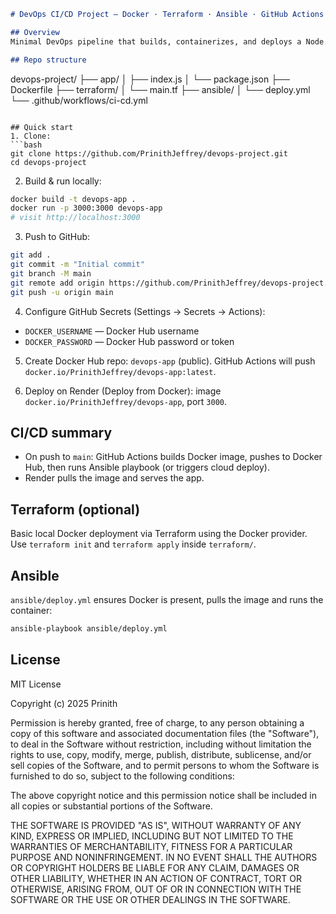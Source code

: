 ```markdown
# DevOps CI/CD Project — Docker · Terraform · Ansible · GitHub Actions · Render

## Overview
Minimal DevOps pipeline that builds, containerizes, and deploys a Node.js app using GitHub Actions, Docker Hub, Ansible and optional Terraform. Deploy target: Render (free, no credit card).

## Repo structure
```

devops-project/
├── app/
│   ├── index.js
│   └── package.json
├── Dockerfile
├── terraform/
│   └── main.tf
├── ansible/
│   └── deploy.yml
└── .github/workflows/ci-cd.yml

````

## Quick start
1. Clone:
```bash
git clone https://github.com/PrinithJeffrey/devops-project.git
cd devops-project
````

2. Build & run locally:

```bash
docker build -t devops-app .
docker run -p 3000:3000 devops-app
# visit http://localhost:3000
```

3. Push to GitHub:

```bash
git add .
git commit -m "Initial commit"
git branch -M main
git remote add origin https://github.com/PrinithJeffrey/devops-project.git
git push -u origin main
```

4. Configure GitHub Secrets (Settings → Secrets → Actions):

* `DOCKER_USERNAME` — Docker Hub username
* `DOCKER_PASSWORD` — Docker Hub password or token

5. Create Docker Hub repo: `devops-app` (public). GitHub Actions will push `docker.io/PrinithJeffrey/devops-app:latest`.

6. Deploy on Render (Deploy from Docker): image `docker.io/PrinithJeffrey/devops-app`, port `3000`.

## CI/CD summary

* On push to `main`: GitHub Actions builds Docker image, pushes to Docker Hub, then runs Ansible playbook (or triggers cloud deploy).
* Render pulls the image and serves the app.

## Terraform (optional)

Basic local Docker deployment via Terraform using the Docker provider. Use `terraform init` and `terraform apply` inside `terraform/`.

## Ansible

`ansible/deploy.yml` ensures Docker is present, pulls the image and runs the container:

```bash
ansible-playbook ansible/deploy.yml
```


## License

MIT License

Copyright (c) 2025 Prinith

Permission is hereby granted, free of charge, to any person obtaining a copy
of this software and associated documentation files (the "Software"), to deal
in the Software without restriction, including without limitation the rights
to use, copy, modify, merge, publish, distribute, sublicense, and/or sell
copies of the Software, and to permit persons to whom the Software is
furnished to do so, subject to the following conditions:

The above copyright notice and this permission notice shall be included in
all copies or substantial portions of the Software.

THE SOFTWARE IS PROVIDED "AS IS", WITHOUT WARRANTY OF ANY KIND, EXPRESS OR
IMPLIED, INCLUDING BUT NOT LIMITED TO THE WARRANTIES OF MERCHANTABILITY,
FITNESS FOR A PARTICULAR PURPOSE AND NONINFRINGEMENT. IN NO EVENT SHALL THE
AUTHORS OR COPYRIGHT HOLDERS BE LIABLE FOR ANY CLAIM, DAMAGES OR OTHER
LIABILITY, WHETHER IN AN ACTION OF CONTRACT, TORT OR OTHERWISE, ARISING FROM,
OUT OF OR IN CONNECTION WITH THE SOFTWARE OR THE USE OR OTHER DEALINGS IN
THE SOFTWARE.
